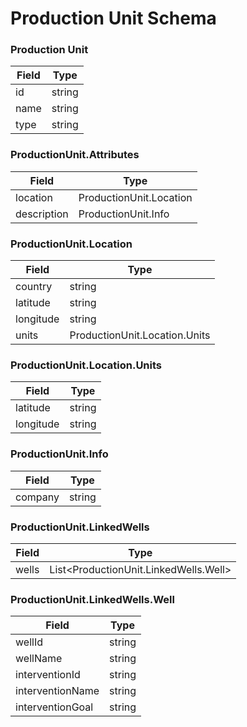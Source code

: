 # Production Unit Schema

### Production Unit

| Field | Type    |
| ----- | ------- |
| id    | string  |
| name  | string  |
| type  | string  |

### ProductionUnit.Attributes

| Field        | Type                     |
| ------------ | ------------------------ |
| location     | ProductionUnit.Location  |
| description  | ProductionUnit.Info      |

### ProductionUnit.Location

| Field      | Type                           |
| ---------- | ------------------------------ |
| country    | string                         |
| latitude   | string                         |
| longitude  | string                         |
| units      | ProductionUnit.Location.Units  |

### ProductionUnit.Location.Units

| Field      | Type    |
| ---------- | ------- |
| latitude   | string  |
| longitude  | string  |

### ProductionUnit.Info

| Field    | Type    |
| -------- | ------- |
| company  | string  |

### ProductionUnit.LinkedWells

| Field  | Type                                    |
| ------ | --------------------------------------- |
| wells  | List\<ProductionUnit.LinkedWells.Well>  |

### ProductionUnit.LinkedWells.Well

| Field             | Type    |
| ----------------- | ------- |
| wellId            | string  |
| wellName          | string  |
| interventionId    | string  |
| interventionName  | string  |
| interventionGoal  | string  |
